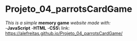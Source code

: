 # Projeto_04_parrotsCardGame
*This is a simple* **memory game** *website made with:*\
-**JavaScript**
-**HTML**
-**CSS**\ link: <https://alefreitas.github.io/Projeto_04_parrotsCardGame/>
